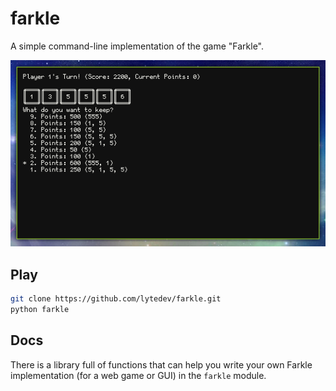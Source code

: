 # farkle

A simple command-line implementation of the game "Farkle".

![In-game][ingame_shot]

## Play

```sh
git clone https://github.com/lytedev/farkle.git
python farkle
```

## Docs

There is a library full of functions that can help you write your own Farkle
implementation (for a web game or GUI) in the `farkle` module.


[ingame_shot]: https://raw.githubusercontent.com/lytedev/farkle/master/screenshots/in-game-terminal.png
